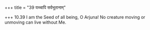 +++
title = "39 यच्चापि सर्वभूतानाम्"

+++
10.39 I am the Seed of all being, O Arjuna! No creature moving or
unmoving can live without Me.
